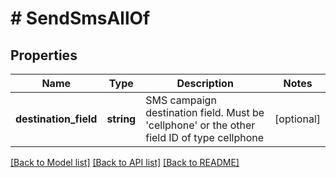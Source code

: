 # # SendSmsAllOf

## Properties

Name | Type | Description | Notes
------------ | ------------- | ------------- | -------------
**destination_field** | **string** | SMS campaign destination field. Must be &#39;cellphone&#39; or the other field ID of type                                 cellphone | [optional]

[[Back to Model list]](../../README.md#models) [[Back to API list]](../../README.md#endpoints) [[Back to README]](../../README.md)
